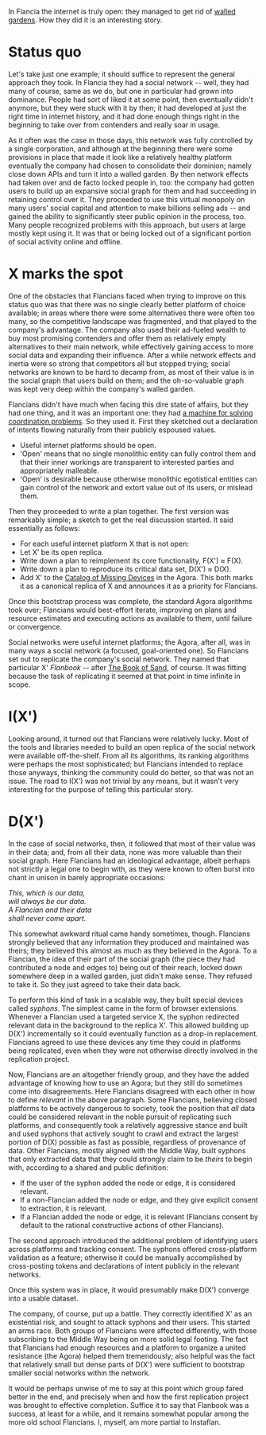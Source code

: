 <!--
.. title: In Flancia there are no walled gardens
.. slug: flanbook
.. date: 2020-08-30 18:00:15 UTC+01:00
.. tags: fiction
.. category:
.. link: 
.. description: 
.. type: text
.. status: 
-->

In Flancia the internet is truly open: they managed to get rid of [walled gardens](https://en.wikipedia.org/wiki/Closed_platform). How they did it is an interesting story.

# Status quo

Let's take just one example; it should suffice to represent the general approach they took. In Flancia they had a social network -- well, they had many of course, same as we do, but one in particular had grown into dominance. People had sort of liked it at some point, then eventually didn't anymore, but they were stuck with it by then; it had developed at just the right time in internet history, and it had done enough things right in the beginning to take over from contenders and really soar in usage. 

As it often was the case in those days, this network was fully controlled by a single corporation, and although at the beginning there were some provisions in place that made it look like a relatively healthy platform eventually the company had chosen to consolidate their dominion; namely close down APIs and turn it into a walled garden. By then network effects had taken over and de facto locked people in, too: the company had gotten users to build up an expansive social graph for them and had succeeding in retaining control over it. They proceeded to use this virtual monopoly on many users' social capital and attention to make billions selling ads -- and gained the ability to significantly steer public opinion in the process, too. Many people recognized problems with this approach, but users at large mostly kept using it. It was that or being locked out of a significant portion of social activity online and offline. 

# X marks the spot

One of the obstacles that Flancians faced when trying to improve on this status quo was that there was no single clearly better platform of choice available; in areas where there were some alternatives there were often too many, so the competitive landscape was fragmented, and that played to the company's advantage. The company also used their ad-fueled wealth to buy most promising contenders and offer them as relatively empty alternatives to their main network, while effectively gaining access to more social data and expanding their influence. After a while network effects and inertia were so strong that competitors all but stopped trying; social networks are known to be hard to decamp from, as most of their value is in the social graph that users build on them; and the oh-so-valuable graph was kept very deep within the company's walled garden. 

Flancians didn't have much when facing this dire state of affairs, but they had one thing, and it was an important one: they had [a machine for solving coordination problems](link://slug/agora). So they used it. First they sketched out a declaration of intents flowing naturally from their publicly espoused values.

 - Useful internet platforms should be open.
  - 'Open' means that no single monolithic entity can fully control them and that their inner workings are transparent to interested parties and appropriately malleable.
  - 'Open' is desirable because otherwise monolithic egotistical entities can gain control of the network and extort value out of its users, or mislead them.

Then they proceeded to write a plan together. The first version was remarkably simple; a sketch to get the real discussion started. It said essentially as follows:

 - For each useful internet platform X that is not open:
  - Let X' be its open replica.
  - Write down a plan to reimplement its core functionality, F(X') ≈ F(X).
  - Write down a plan to reproduce its critical data set, D(X') ≈ D(X).
  - Add X' to the [Catalog of Missing Devices](https://anagora.org/wiki/Missing_Devices) in the Agora. This both marks it as a canonical replica of X and announces it as a priority for Flancians.

Once this bootstrap process was complete, the standard Agora algorithms took over; Flancians would best-effort iterate, improving on plans and resource estimates and executing actions as available to them, until failure or convergence.

Social networks were useful internet platforms; the Agora, after all, was in many ways a social network (a focused, goal-oriented one). So Flancians set out to replicate the company's social network. They named that particular X' *Flanbook* -- after [The Book of Sand](https://en.wikipedia.org/wiki/The_Book_of_Sand), of course. It was fitting because the task of replicating it seemed at that point in time infinite in scope.

# I(X')
Looking around, it turned out that Flancians were relatively lucky. Most of the tools and libraries needed to build an open replica of the social network were available off-the-shelf. From all its algorithms, its ranking algorithms were perhaps the most sophisticated; but Flancians intended to replace those anyways, thinking the community could do better, so that was not an issue. The road to I(X') was not trivial by any means, but it wasn't very interesting for the purpose of telling this particular story.

# D(X')

In the case of social networks, then, it followed that most of their value was in their data; and, from all their data, none was more valuable than their social graph. Here Flancians had an ideological advantage, albeit perhaps not strictly a legal one to begin with, as they were known to often burst into chant in unison in barely appropriate occasions:

*This, which is our data,<br />
will always be our data.<br />
A Flancian and their data<br />
shall never come apart.*<br />

This somewhat awkward ritual came handy sometimes, though. Flancians strongly believed that any information they produced and maintained was theirs; they believed this almost as much as they believed in the Agora. To a Flancian, the idea of their part of the social graph (the piece they had contributed a node and edges to) being out of their reach, locked down somewhere deep in a walled garden, just didn't make sense. They refused to take it. So they just agreed to take their data back.

To perform this kind of task in a scalable way, they built special devices called *syphons*. The simplest came in the form of browser extensions. Whenever a Flancian used a targeted service X, the syphon redirected relevant data in the background to the replica X'. This allowed building up D(X') incrementally so it could eventually function as a drop-in replacement. Flancians agreed to use these devices any time they could in platforms being replicated, even when they were not otherwise directly involved in the replication project.

Now, Flancians are an altogether friendly group, and they have the added advantage of knowing how to use an Agora; but they still do sometimes come into disagreements. Here Flancians disagreed with each other in how to define *relevant* in the above paragraph. Some Flancians, believing closed platforms to be actively dangerous to society, took the position that *all* data could be considered relevant in the noble pursuit of replicating such platforms, and consequently took a relatively aggressive stance and built and used syphons that actively sought to crawl and extract the largest portion of D(X) possible as fast as possible, regardless of provenance of data. Other Flancians, mostly aligned with the Middle Way, built syphons that only extracted data that they could strongly claim to be *theirs* to begin with, according to a shared and public definition:

 - If the user of the syphon added the node or edge, it is considered relevant.
 - If a non-Flancian added the node or edge, and they give explicit consent to extraction, it is relevant.
 - If a Flancian added the node or edge, it is relevant (Flancians consent by default to the rational constructive actions of other Flancians).

The second approach introduced the additional problem of identifying users across platforms and tracking consent. The syphons offered cross-platform validation as a feature; otherwise it could be manually accomplished by cross-posting tokens and declarations of intent publicly in the relevant networks.

Once this system was in place, it would presumably make D(X') converge into a usable dataset.

The company, of course, put up a battle. They correctly identified X' as an existential risk, and sought to attack syphons and their users. This started an arms race. Both groups of Flancians were affected differently, with those subscribing to the Middle Way being on more solid legal footing. The fact that Flancians had enough resources and a platform to organize a united resistance (the Agora) helped them tremendously; also helpful was the fact that relatively small but dense parts of D(X') were sufficient to bootstrap smaller social networks within the network.

It would be perhaps unwise of me to say at this point which group fared better in the end, and precisely when and how the first replication project was brought to effective completion. Suffice it to say that Flanbook was a success, at least for a while, and it remains somewhat popular among the more old school Flancians. I, myself, am more partial to Instaflan.

